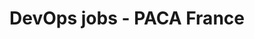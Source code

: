 ---
layout: jobs
title: DevOps jobs - PACA France
filters:
  - DevOps
  - devops
permalink: /jobs-devops/
---